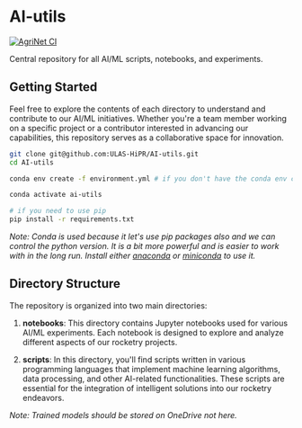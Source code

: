 # AI-utils

[![AgriNet CI](https://github.com/ULAS-HiPR/AI-utils/actions/workflows/agrinet.yml/badge.svg)](https://github.com/ULAS-HiPR/AI-utils/actions/workflows/agrinet.yml)

Central repository for all AI/ML scripts, notebooks, and experiments.

## Getting Started

Feel free to explore the contents of each directory to understand and contribute to our AI/ML initiatives. Whether you're a team member working on a specific project or a contributor interested in advancing our capabilities, this repository serves as a collaborative space for innovation.

```bash
git clone git@github.com:ULAS-HiPR/AI-utils.git
cd AI-utils

conda env create -f environment.yml # if you don't have the conda env created

conda activate ai-utils
```

```bash
# if you need to use pip
pip install -r requirements.txt
```

_Note: Conda is used because it let's use pip packages also and we can control the python version. It is a bit more powerful and is easier to work with in the long run. Install either [anaconda](https://www.anaconda.com/download/) or [miniconda](https://docs.conda.io/projects/miniconda/en/latest/miniconda-install.html) to use it._

## Directory Structure

The repository is organized into two main directories:

1. **notebooks**: This directory contains Jupyter notebooks used for various AI/ML experiments. Each notebook is designed to explore and analyze different aspects of our rocketry projects.

2. **scripts**: In this directory, you'll find scripts written in various programming languages that implement machine learning algorithms, data processing, and other AI-related functionalities. These scripts are essential for the integration of intelligent solutions into our rocketry endeavors.

_Note: Trained models should be stored on OneDrive not here._



